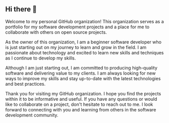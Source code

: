 ## Hi there 👋

Welcome to my personal GitHub organization! This organization serves as a portfolio for my software development projects and a place for me to collaborate with others on open source projects.

As the owner of this organization, I am a beginner software developer who is just starting out on my journey to learn and grow in the field. I am passionate about technology and excited to learn new skills and techniques as I continue to develop my skills.

Although I am just starting out, I am committed to producing high-quality software and delivering value to my clients. I am always looking for new ways to improve my skills and stay up-to-date with the latest technologies and best practices.

Thank you for visiting my GitHub organization. I hope you find the projects within it to be informative and useful. If you have any questions or would like to collaborate on a project, don't hesitate to reach out to me. I look forward to connecting with you and learning from others in the software development community.
